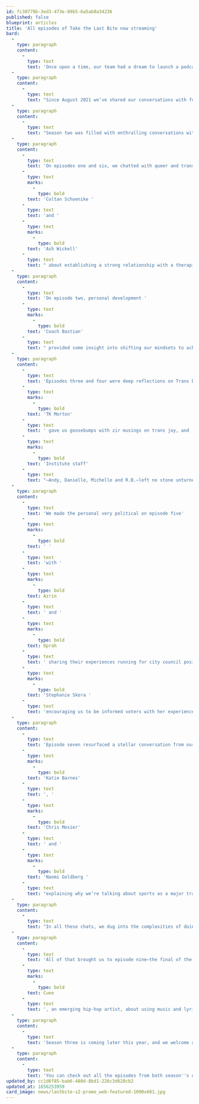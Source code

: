```yaml
---
id: fc30779b-3ed3-473e-89b5-6a5ab0a34236
published: false
blueprint: articles
title: 'All episodes of Take the Last Bite now streaming'
bard:
  -
    type: paragraph
    content:
      -
        type: text
        text: 'Once upon a time, our team had a dream to launch a podcast to extend our focus on Midwest queer and trans communities and figured what better time to do that than during a global pandemic when our connections to each other and the nourishing conversations we have in physical space was deeply impacted.'
  -
    type: paragraph
    content:
      -
        type: text
        text: "Since August 2021 we’ve shared our conversations with folks who are doing incredible work in the region, and we're so motivated to keep unearthing all the Midwest has to offer.\_"
  -
    type: paragraph
    content:
      -
        type: text
        text: "Season two was filled with enthralling conversations with storytellers, artists, educators, healers, dreamers and schemers.\_"
  -
    type: paragraph
    content:
      -
        type: text
        text: 'On episodes one and six, we chatted with queer and trans therapists '
      -
        type: text
        marks:
          -
            type: bold
        text: 'Coltan Schoenike '
      -
        type: text
        text: 'and '
      -
        type: text
        marks:
          -
            type: bold
        text: 'Ash Wickell'
      -
        type: text
        text: " about establishing a strong relationship with a therapist and how to take care of the electrified meat we inhabit.\_"
  -
    type: paragraph
    content:
      -
        type: text
        text: 'On episode two, personal development '
      -
        type: text
        marks:
          -
            type: bold
        text: 'Coach Bastian'
      -
        type: text
        text: " provided some insight into shifting our mindsets to achieve our goals and the sticky realities of building queer capital.\_"
  -
    type: paragraph
    content:
      -
        type: text
        text: 'Episodes three and four were deep reflections on Trans Day of Visibility. '
      -
        type: text
        marks:
          -
            type: bold
        text: 'TK Morton'
      -
        type: text
        text: ' gave us goosebumps with zir musings on trans joy, and '
      -
        type: text
        marks:
          -
            type: bold
        text: 'Institute staff'
      -
        type: text
        text: "—Andy, Danielle, Michelle and R.B.—left no stone unturned as we thought about our own journeys into transness.\_"
  -
    type: paragraph
    content:
      -
        type: text
        text: 'We made the personal very political on episode five'
      -
        type: text
        marks:
          -
            type: bold
        text: ' '
      -
        type: text
        text: 'with '
      -
        type: text
        marks:
          -
            type: bold
        text: Azrin
      -
        type: text
        text: ' and '
      -
        type: text
        marks:
          -
            type: bold
        text: Oprah
      -
        type: text
        text: ' sharing their experiences running for city council positions. And episode eight kept the momentum going with '
      -
        type: text
        marks:
          -
            type: bold
        text: 'Stephanie Skora '
      -
        type: text
        text: 'encouraging us to be informed voters with her experience creating the "Girl, I Guess Progressive Voter Guide."'
  -
    type: paragraph
    content:
      -
        type: text
        text: 'Episode seven resurfaced a stellar conversation from our Queer Policy Series with '
      -
        type: text
        marks:
          -
            type: bold
        text: 'Katie Barnes'
      -
        type: text
        text: ', '
      -
        type: text
        marks:
          -
            type: bold
        text: 'Chris Mosier'
      -
        type: text
        text: ' and '
      -
        type: text
        marks:
          -
            type: bold
        text: 'Naomi Goldberg '
      -
        type: text
        text: "explaining why we’re talking about sports as a major trans policy issue.\_"
  -
    type: paragraph
    content:
      -
        type: text
        text: "In all these chats, we dug into the complexities of doing political, educational and activism work in the Midwest region. Some recurring themes were the barriers of whiteness in Midwest cities for QTIBIPOC folks; the wide array of tools available to us to leverage the change we need; and an appetite for creating more room for possibilities and interrupting all the obstacles (our opposers, anti-trans policies, our self-doubt) that keep us from dreaming big and making the world we desire a reality.\_"
  -
    type: paragraph
    content:
      -
        type: text
        text: 'All of that brought us to episode nine—the final of the season—where we had the pleasure of chatting with '
      -
        type: text
        marks:
          -
            type: bold
        text: Cuee
      -
        type: text
        text: ', an emerging hip-hop artist, about using music and lyrics to educate, motivate, tell a story, and learn more about oneself in the process. '
  -
    type: paragraph
    content:
      -
        type: text
        text: 'Season three is coming later this year, and we welcome any suggestions you have for who to bring on the show and what work we should highlight as we continue focusing on a Midwest queer space, place, and time. '
  -
    type: paragraph
    content:
      -
        type: text
        text: 'You can check out all the episodes from both season''s one and two wherever you listen to podcasts and we''d love your ratings, reviews and comments to help get this show on other folks'' radar.'
updated_by: cc1d6f85-bab6-480d-8bd1-226c3d628cb2
updated_at: 1656253959
card_image: news/lastbite-s2-promo_web-featured-1090x681.jpg
---
```

